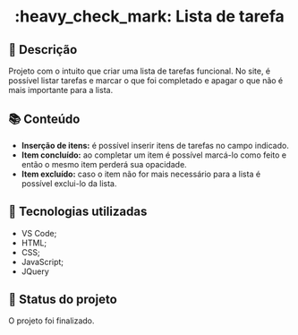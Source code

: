 <h1 align="center">:heavy_check_mark: Lista de tarefa</h1>

## :memo: Descrição
Projeto com o intuito que criar uma lista de tarefas funcional. No site, é possível listar tarefas e marcar o que foi completado e apagar o que não é mais importante para a lista.

## :books: Conteúdo
* <b>Inserção de itens:</b> é possível inserir itens de tarefas no campo indicado.
* <b>Item concluído:</b> ao completar um item é possível marcá-lo como feito e então o mesmo item perderá sua opacidade.
* <b>Item excluído:</b> caso o item não for mais necessário para a lista é possível exclui-lo da lista.

## :wrench: Tecnologias utilizadas
* VS Code;
* HTML;
* CSS;
* JavaScript;
* JQuery

## :dart: Status do projeto
O projeto foi finalizado.
